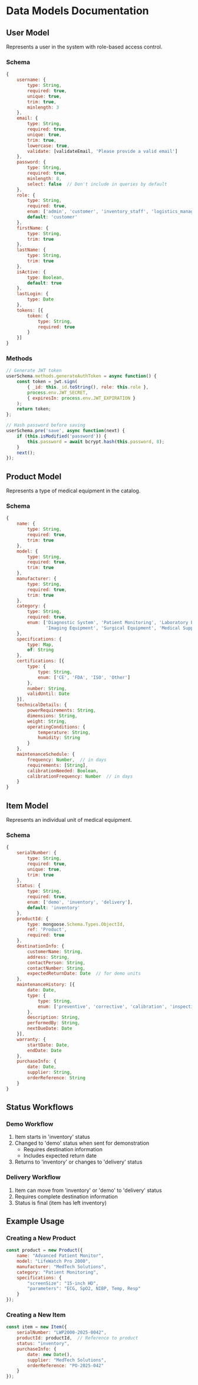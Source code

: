 # Data Models Documentation

## User Model
Represents a user in the system with role-based access control.

### Schema
```javascript
{
    username: {
        type: String,
        required: true,
        unique: true,
        trim: true,
        minlength: 3
    },
    email: {
        type: String,
        required: true,
        unique: true,
        trim: true,
        lowercase: true,
        validate: [validateEmail, 'Please provide a valid email']
    },
    password: {
        type: String,
        required: true,
        minlength: 8,
        select: false  // Don't include in queries by default
    },
    role: {
        type: String,
        required: true,
        enum: ['admin', 'customer', 'inventory_staff', 'logistics_manager'],
        default: 'customer'
    },
    firstName: {
        type: String,
        trim: true
    },
    lastName: {
        type: String,
        trim: true
    },
    isActive: {
        type: Boolean,
        default: true
    },
    lastLogin: {
        type: Date
    },
    tokens: [{
        token: {
            type: String,
            required: true
        }
    }]
}
```

### Methods
```javascript
// Generate JWT token
userSchema.methods.generateAuthToken = async function() {
    const token = jwt.sign(
        { _id: this._id.toString(), role: this.role },
        process.env.JWT_SECRET,
        { expiresIn: process.env.JWT_EXPIRATION }
    );
    return token;
};

// Hash password before saving
userSchema.pre('save', async function(next) {
    if (this.isModified('password')) {
        this.password = await bcrypt.hash(this.password, 8);
    }
    next();
});
```

## Product Model
Represents a type of medical equipment in the catalog.

### Schema
```javascript
{
    name: {
        type: String,
        required: true,
        trim: true
    },
    model: {
        type: String,
        required: true,
        trim: true
    },
    manufacturer: {
        type: String,
        required: true,
        trim: true
    },
    category: {
        type: String,
        required: true,
        enum: ['Diagnostic System', 'Patient Monitoring', 'Laboratory Equipment', 
               'Imaging Equipment', 'Surgical Equipment', 'Medical Supplies']
    },
    specifications: {
        type: Map,
        of: String
    },
    certifications: [{
        type: {
            type: String,
            enum: ['CE', 'FDA', 'ISO', 'Other']
        },
        number: String,
        validUntil: Date
    }],
    technicalDetails: {
        powerRequirements: String,
        dimensions: String,
        weight: String,
        operatingConditions: {
            temperature: String,
            humidity: String
        }
    },
    maintenanceSchedule: {
        frequency: Number,  // in days
        requirements: [String],
        calibrationNeeded: Boolean,
        calibrationFrequency: Number  // in days
    }
}
```

## Item Model
Represents an individual unit of medical equipment.

### Schema
```javascript
{
    serialNumber: {
        type: String,
        required: true,
        unique: true,
        trim: true
    },
    status: {
        type: String,
        required: true,
        enum: ['demo', 'inventory', 'delivery'],
        default: 'inventory'
    },
    productId: {
        type: mongoose.Schema.Types.ObjectId,
        ref: 'Product',
        required: true
    },
    destinationInfo: {
        customerName: String,
        address: String,
        contactPerson: String,
        contactNumber: String,
        expectedReturnDate: Date  // for demo units
    },
    maintenanceHistory: [{
        date: Date,
        type: {
            type: String,
            enum: ['preventive', 'corrective', 'calibration', 'inspection']
        },
        description: String,
        performedBy: String,
        nextDueDate: Date
    }],
    warranty: {
        startDate: Date,
        endDate: Date
    },
    purchaseInfo: {
        date: Date,
        supplier: String,
        orderReference: String
    }
}
```

## Status Workflows

### Demo Workflow
1. Item starts in 'inventory' status
2. Changed to 'demo' status when sent for demonstration
   - Requires destination information
   - Includes expected return date
3. Returns to 'inventory' or changes to 'delivery' status

### Delivery Workflow
1. Item can move from 'inventory' or 'demo' to 'delivery' status
2. Requires complete destination information
3. Status is final (item has left inventory)

## Example Usage

### Creating a New Product
```javascript
const product = new Product({
    name: "Advanced Patient Monitor",
    model: "LifeWatch Pro 2000",
    manufacturer: "MedTech Solutions",
    category: "Patient Monitoring",
    specifications: {
        "screenSize": "15-inch HD",
        "parameters": "ECG, SpO2, NIBP, Temp, Resp"
    }
});
```

### Creating a New Item
```javascript
const item = new Item({
    serialNumber: "LWP2000-2025-0042",
    productId: productId,  // Reference to product
    status: "inventory",
    purchaseInfo: {
        date: new Date(),
        supplier: "MedTech Solutions",
        orderReference: "PO-2025-042"
    }
});
```
